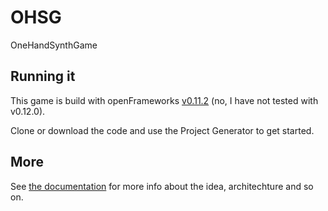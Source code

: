 # OHSG

OneHandSynthGame

## Running it

This game is build with openFrameworks [v0.11.2](https://openframeworks.cc/download/older/) (no, I have not tested with v0.12.0).

Clone or download the code and use the Project Generator to get started.

## More

See [the documentation](docs/README.md) for more info about the idea, architechture and so on.
